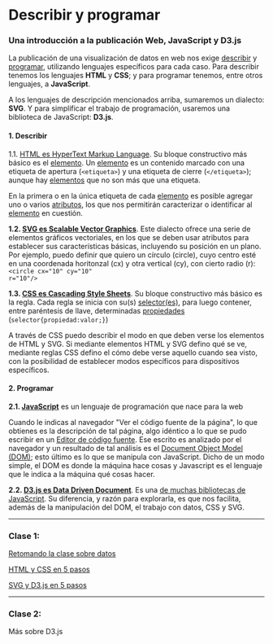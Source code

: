 # Describir y programar

### Una introducción a la publicación Web, JavaScript y D3.js

La publicación de una visualización de datos en web nos exige <a href="https://es.wikipedia.org/wiki/Categoría:Lenguajes_de_descripción" title="Categoría:Lenguajes de descripción - Wikipedia">describir</a> y <a href="https://es.wikipedia.org/wiki/Anexo:Lenguajes_de_programación" title="Anexo:Lenguajes de programación - Wikipedia">programar</a>, utilizando lenguajes específicos para cada caso. Para describir tenemos los lenguajes <strong>HTML</strong> y <strong>CSS</strong>; y para programar tenemos, entre otros lenguajes, a <strong>JavaScript</strong>.

A los lenguajes de descripción mencionados arriba, sumaremos un dialecto: <strong>SVG</strong>. Y para simplificar el trabajo de programación, usaremos una biblioteca de JavaScript: <strong>D3.js</strong>.

#### 1. Describir

1.1. <a href="https://github.com/profesorfaco/describir-programar/wiki/HTML" title="Wiki del Repositorio" target="_blank">HTML es <u>H</u>yper<u>T</u>ext <u>M</u>arkup <u>L</u>anguage</strong></a>. Su bloque constructivo más básico es el <a href="https://developer.mozilla.org/es/docs/Web/HTML/Elemento" target="_blank" title="Referencia de Elementos HTML">elemento</a>. Un <a href="https://developer.mozilla.org/es/docs/Web/HTML/Elemento" target="_blank" title="Referencia de Elementos HTML">elemento</a> es un contenido marcado con una etiqueta de apertura (<code>&lt;etiqueta&gt;</code>) y una etiqueta de cierre (<code>&lt;/etiqueta&gt;</code>); aunque hay <a href="https://developer.mozilla.org/es/docs/Web/HTML/Elemento" target="_blank" title="Referencia de Elementos HTML">elementos</a> que no son más que una etiqueta.

En la primera o en la única etiqueta de cada <a href="https://developer.mozilla.org/es/docs/Web/HTML/Elemento" target="_blank" title="Referencia de Elementos HTML">elemento</a> es posible agregar uno o varios <a href="https://developer.mozilla.org/es/docs/Web/HTML/Atributos" title="Referencia de Atributos HTML" target="_blank">atributos</a>, los que nos permitirán caracterizar o identificar al <a href="https://developer.mozilla.org/es/docs/Web/HTML/Elemento" target="_blank" title="Referencia de Elementos HTML">elemento</a> en cuestión. 
                
<strong>1.2. <a href="https://github.com/profesorfaco/describir-programar/wiki/SVG" title="Wiki del Repositorio" target="_blank">SVG es Scalable Vector Graphics</a></strong>. Este dialecto ofrece una serie de elementos gráficos vectoriales, en los que se deben usar atributos para establecer sus características básicas, incluyendo su posición en un plano. Por ejemplo, puedo definir que quiero un círculo (circle), cuyo centro esté en una coordenada horitonzal (cx) y otra vertical (cy), con cierto radio (r): <code>&lt;circle cx="10" cy="10" r="10"/&gt;</code>

<strong>1.3. <a href="https://github.com/profesorfaco/describir-programar/wiki/CSS" title="Wiki del Repositorio" target="_blank">CSS es Cascading Style Sheets</a></strong>. Su bloque constructivo más básico es la regla. Cada regla se inicia con su(s) <a href="https://developer.mozilla.org/es/docs/Web/CSS/Referencia_CSS#Selectores" target="_blank" title="Referencia CSS">selector(es)</a>, para luego contener, entre paréntesis de llave, determinadas <a href="https://www.w3schools.com/cssref/default.asp" target="_blank" title="CSS Properties">propiedades</a> (<code>selector{propiedad:valor;}</code>)
                
A través de CSS puedo describir el modo en que deben verse los elementos de HTML y SVG. Si mediante elementos HTML y SVG defino qué se ve, mediante reglas CSS defino el cómo debe verse aquello cuando sea visto, con la posibilidad de establecer modos específicos para dispositivos específicos.

#### 2. Programar

<strong>2.1. <a href="https://github.com/profesorfaco/describir-programar/wiki/JavaScript" title="Wiki del Repositorio" target="_blank">JavaScript</a></strong> es un lenguaje de programación que nace para la web

Cuando le indicas al navegador "Ver el código fuente de la página", lo que obtienes es la descripción de tal página, algo idéntico a lo que se pudo escribir en un <a href="https://es.wikipedia.org/wiki/Editor_de_código_fuente" title="Wikipedia" target="_blank">Editor de código fuente</a>. Ese escrito es analizado por el navegador y un resultado de tal análisis es el <a href="https://es.wikipedia.org/wiki/Document_Object_Model" title="Wikipedia" target="_blank">Document Object Model (DOM)</a>; esto último es lo que se manipula con JavaScript. Dicho de un modo simple, el DOM es donde la máquina hace cosas y Javascript es el lenguaje que le indica a la máquina qué cosas hacer.

<strong>2.2. <a href="https://github.com/profesorfaco/describir-programar/wiki/D3.js" title="Wiki del Repositorio" target="_blank">D3.js es <u>D</u>ata <u>D</u>riven <u>D</u>ocument</a></strong>. Es una <a href="https://www.javascripting.com/" target="_blank" title="JavaScripting.com | The Database of JavaScript Libraries">de muchas bibliotecas de JavaScript</a>. Su diferencia, y razón para explorarla, es que nos facilita, además de la manipulación del DOM, el trabajo con datos, CSS y SVG.
 
- - - - - - - - - - - - - - - - - 

### Clase 1: 

[Retomando la clase sobre datos](https://profesorfaco.github.io/describir-programar/)

[HTML y CSS en 5 pasos](https://profesorfaco.github.io/describir-programar/step-by-step/html-css/step-1.html)

[SVG y D3.js en 5 pasos](https://profesorfaco.github.io/describir-programar/step-by-step/svg-d3/step-1.html)

- - - - - - - - - - - - - - - - - 

### Clase 2:

Más sobre D3.js
